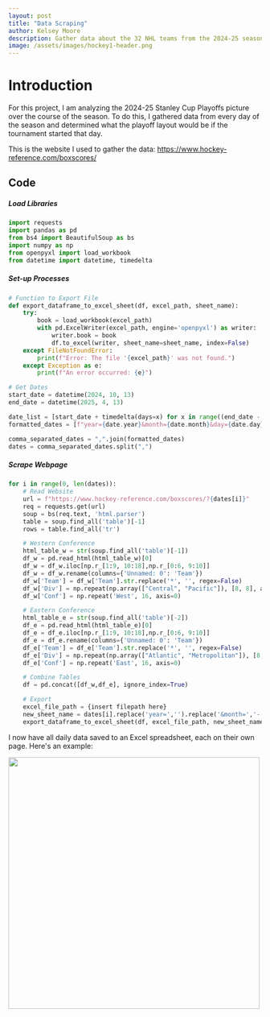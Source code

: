 ```yaml
---
layout: post
title: "Data Scraping"
author: Kelsey Moore
description: Gather data about the 32 NHL teams from the 2024-25 season
image: /assets/images/hockey1-header.png
---
```


# Introduction

For this project, I am analyzing the 2024-25 Stanley Cup Playoffs picture over the course of the season. To do this, I gathered data from every day of the season and determined what the playoff layout would be if the tournament started that day.

This is the website I used to gather the data: <a href="https://www.hockey-reference.com/boxscores/">https://www.hockey-reference.com/boxscores/</a>

## Code

##### Load Libraries
```python
import requests
import pandas as pd
from bs4 import BeautifulSoup as bs
import numpy as np
from openpyxl import load_workbook
from datetime import datetime, timedelta
```

##### Set-up Processes
```python
# Function to Export File
def export_dataframe_to_excel_sheet(df, excel_path, sheet_name):
    try:
        book = load_workbook(excel_path)
        with pd.ExcelWriter(excel_path, engine='openpyxl') as writer:
            writer.book = book
            df.to_excel(writer, sheet_name=sheet_name, index=False)
    except FileNotFoundError:
        print(f"Error: The file '{excel_path}' was not found.")
    except Exception as e:
        print(f"An error occurred: {e}")

# Get Dates
start_date = datetime(2024, 10, 13)
end_date = datetime(2025, 4, 13)

date_list = [start_date + timedelta(days=x) for x in range((end_date - start_date).days + 1)]
formatted_dates = [f"year={date.year}&month={date.month}&day={date.day}" for date in date_list]

comma_separated_dates = ",".join(formatted_dates)
dates = comma_separated_dates.split(",")
```

##### Scrape Webpage

```python
for i in range(0, len(dates)):
    # Read Website
    url = f"https://www.hockey-reference.com/boxscores/?{dates[i]}"
    req = requests.get(url)
    soup = bs(req.text, 'html.parser')
    table = soup.find_all('table')[-1]
    rows = table.find_all('tr')

    # Western Conference
    html_table_w = str(soup.find_all('table')[-1])
    df_w = pd.read_html(html_table_w)[0]
    df_w = df_w.iloc[np.r_[1:9, 10:18],np.r_[0:6, 9:10]]
    df_w = df_w.rename(columns={'Unnamed: 0': 'Team'})
    df_w['Team'] = df_w['Team'].str.replace('*', '', regex=False)
    df_w['Div'] = np.repeat(np.array(["Central", "Pacific"]), [8, 8], axis=0)
    df_w['Conf'] = np.repeat('West', 16, axis=0)

    # Eastern Conference
    html_table_e = str(soup.find_all('table')[-2])
    df_e = pd.read_html(html_table_e)[0]
    df_e = df_e.iloc[np.r_[1:9, 10:18],np.r_[0:6, 9:10]]
    df_e = df_e.rename(columns={'Unnamed: 0': 'Team'})
    df_e['Team'] = df_e['Team'].str.replace('*', '', regex=False)
    df_e['Div'] = np.repeat(np.array(["Atlantic", "Metropolitan"]), [8, 8], axis=0)
    df_e['Conf'] = np.repeat('East', 16, axis=0)

    # Combine Tables
    df = pd.concat([df_w,df_e], ignore_index=True)

    # Export
    excel_file_path = {insert filepath here} 
    new_sheet_name = dates[i].replace('year=','').replace('&month=','-').replace('&day=','-')
    export_dataframe_to_excel_sheet(df, excel_file_path, new_sheet_name)
```

I now have all daily data saved to an Excel spreadsheet, each on their own page. Here's an example:

<img src="https://raw.githubusercontent.com/kbmoore02/Stat486-Final-Blog/main/assets/images/sample-standings-stacked.png" alt="" style="width:500px;">
